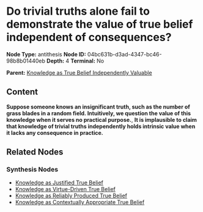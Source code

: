 # Do trivial truths alone fail to demonstrate the value of true belief independent of consequences?

**Node Type:** antithesis
**Node ID:** 04bc631b-d3ad-4347-bc46-98b8b01440eb
**Depth:** 4
**Terminal:** No

**Parent:** [Knowledge as True Belief Independently Valuable](knowledge-as-true-belief-independently-valuable-synthesis-c63bbfe2-2dc3-4bc0-b5ec-7c7b8e20be1d.md)

## Content

**Suppose someone knows an insignificant truth, such as the number of grass blades in a random field. Intuitively, we question the value of this knowledge when it serves no practical purpose.**, **It is implausible to claim that knowledge of trivial truths independently holds intrinsic value when it lacks any consequence in practice.**

## Related Nodes

### Synthesis Nodes

- [Knowledge as Justified True Belief](knowledge-as-justified-true-belief-synthesis-b2571807-c327-4d65-b0db-9adc06a284db.md)
- [Knowledge as Virtue-Driven True Belief](knowledge-as-virtue-driven-true-belief-synthesis-63223e75-76a1-4c7f-9f37-74e29d9ec24c.md)
- [Knowledge as Reliably Produced True Belief](knowledge-as-reliably-produced-true-belief-synthesis-11c28d32-8b7d-4b0e-b573-3f8665d47832.md)
- [Knowledge as Contextually Appropriate True Belief](knowledge-as-contextually-appropriate-true-belief-synthesis-07139f07-ce27-4929-a5aa-9a1a8188ce29.md)
